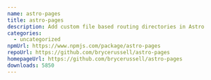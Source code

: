 ```yaml
---
name: astro-pages
title: astro-pages
description: Add custom file based routing directories in Astro
categories:
  - uncategorized
npmUrl: https://www.npmjs.com/package/astro-pages
repoUrl: https://github.com/brycerussell/astro-pages
homepageUrl: https://github.com/brycerussell/astro-pages
downloads: 5850
---
```

